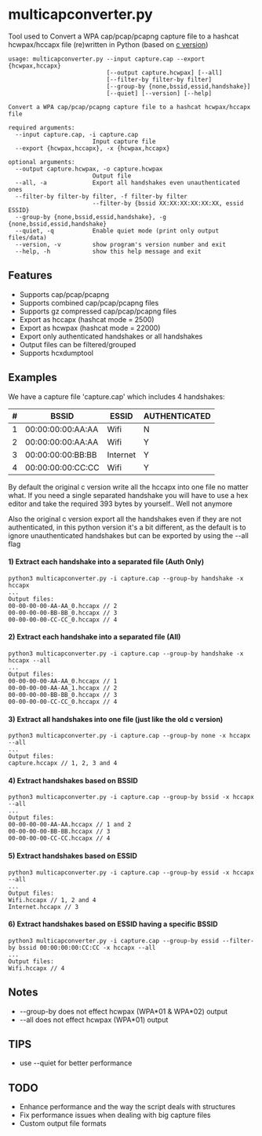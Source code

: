 # multicapconverter.py
Tool used to Convert a WPA cap/pcap/pcapng capture file to a hashcat hcwpax/hccapx file (re)written in Python (based on [c version]( https://github.com/hashcat/hashcat-utils/blob/master/src/multicapconverter.c))
```
usage: multicapconverter.py --input capture.cap --export {hcwpax,hccapx}
                            [--output capture.hcwpax] [--all]
                            [--filter-by filter-by filter]
                            [--group-by {none,bssid,essid,handshake}]
                            [--quiet] [--version] [--help]

Convert a WPA cap/pcap/pcapng capture file to a hashcat hcwpax/hccapx file

required arguments:
  --input capture.cap, -i capture.cap
                        Input capture file
  --export {hcwpax,hccapx}, -x {hcwpax,hccapx}

optional arguments:
  --output capture.hcwpax, -o capture.hcwpax
                        Output file
  --all, -a             Export all handshakes even unauthenticated ones
  --filter-by filter-by filter, -f filter-by filter
                        --filter-by {bssid XX:XX:XX:XX:XX:XX, essid ESSID}
  --group-by {none,bssid,essid,handshake}, -g {none,bssid,essid,handshake}
  --quiet, -q           Enable quiet mode (print only output files/data)
  --version, -v         show program's version number and exit
  --help, -h            show this help message and exit
```

## Features
- Supports cap/pcap/pcapng
- Supports combined cap/pcap/pcapng files
- Supports gz compressed cap/pcap/pcapng files
- Export as hccapx (hashcat mode = 2500)
- Export as hcwpax (hashcat mode = 22000)
- Export only authenticated handshakes or all handshakes
- Output files can be filtered/grouped
- Supports hcxdumptool

## Examples
We have a capture file 'capture.cap' which includes 4 handshakes:

| # | BSSID             | ESSID    | AUTHENTICATED |
|---|-------------------|----------|---------------|
| 1 | 00:00:00:00:AA:AA | Wifi     |       N       |
| 2 | 00:00:00:00:AA:AA | Wifi     |       Y       |
| 3 | 00:00:00:00:BB:BB | Internet |       Y       |
| 4 | 00:00:00:00:CC:CC | Wifi     |       Y       |

By default the original c version write all the hccapx into one file no matter what. 
If you need a single separated handshake you will have to use a hex editor and take the required 393 bytes by yourself.. Well not anymore

Also the original c version export all the handshakes even if they are not authenticated, in this python version it's a bit different, as the default is to ignore unauthenticated handshakes but can be exported by using the --all flag

#### 1) Extract each handshake into a separated file (Auth Only)
```
python3 multicapconverter.py -i capture.cap --group-by handshake -x hccapx
...
Output files:
00-00-00-00-AA-AA_0.hccapx // 2
00-00-00-00-BB-BB_0.hccapx // 3
00-00-00-00-CC-CC_0.hccapx // 4
```
#### 2) Extract each handshake into a separated file (All)
```
python3 multicapconverter.py -i capture.cap --group-by handshake -x hccapx --all
...
Output files:
00-00-00-00-AA-AA_0.hccapx // 1
00-00-00-00-AA-AA_1.hccapx // 2
00-00-00-00-BB-BB_0.hccapx // 3
00-00-00-00-CC-CC_0.hccapx // 4
```
#### 3) Extract all handshakes into one file (just like the old c version)
```
python3 multicapconverter.py -i capture.cap --group-by none -x hccapx --all
...
Output files:
capture.hccapx // 1, 2, 3 and 4
```
#### 4) Extract handshakes based on BSSID
```
python3 multicapconverter.py -i capture.cap --group-by bssid -x hccapx --all
...
Output files:
00-00-00-00-AA-AA.hccapx // 1 and 2
00-00-00-00-BB-BB.hccapx // 3
00-00-00-00-CC-CC.hccapx // 4
```
#### 5) Extract handshakes based on ESSID
```
python3 multicapconverter.py -i capture.cap --group-by essid -x hccapx --all
...
Output files:
Wifi.hccapx // 1, 2 and 4
Internet.hccapx // 3
```
#### 6) Extract handshakes based on ESSID having a specific BSSID
```
python3 multicapconverter.py -i capture.cap --group-by essid --filter-by bssid 00:00:00:00:CC:CC -x hccapx --all
...
Output files:
Wifi.hccapx // 4
```
## Notes
 - --group-by does not effect hcwpax (WPA\*01 & WPA\*02) output
 - --all does not effect hcwpax (WPA\*01) output

## TIPS
 - use --quiet for better performance

## TODO
 - Enhance performance and the way the script deals with structures
 - Fix performance issues when dealing with big capture files
 - Custom output file formats
